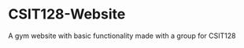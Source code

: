 # CSIT128-Website
A gym website with basic functionality made with a group for CSIT128
<!DOCTYPE html>




